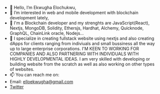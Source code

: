 - 👋 Hello, I’m Ekwugha Elochukwu,
- 👀 I’m interested in web and mobile development with blockchain development lately,
- 🌱 I'm a Blockchain developer and my strenghts are JavaScript(React), Nextjs, MongoDB, Solidity, Ethersjs, Hardhat, Alchemy, Quicknode, GraphQL, ChainLink oracle,  Nodejs...
- 💞️ I specialize in creating fullstack website using nextjs and also creating dApps for clients ranging from indiviuals and small bussiness all the way up to large enterprise corporations. I'M KEEN TO WORKING FOR COMPANIES AND ALSO PARTNERING WITH INDIVIDUALS WITH HIGHLY DEVELOPMENTAL IDEAS. I am very skilled with developing or building website from the scratch as well as also working on other types of websites.
- 📫 You can reach me on:
- Email: elloekwugha@gmail.com
- [Twitter](https://twitter.com/darealElo_)

<!---
Ekwugha/Ekwugha is a ✨ special ✨ repository because its `README.md` (this file) appears on your GitHub profile.
You can click the Preview link to take a look at your changes.
--->
